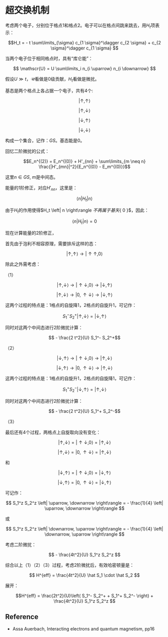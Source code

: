 # 超交换机制


考虑两个电子，分别位于格点1和格点2。电子可以在格点间跳来跳去，用$H_t$项表示：

$$H_t = - t \sum\limits_{\sigma} c_{1 \sigma}^\dagger c_{2 \sigma} + c_{2 \sigma}^\dagger c_{1 \sigma} $$

当两个电子位于相同格点时，具有“库仑能”：

$$ \mathscr{U} = U \sum\limits_i n_{i \uparrow} n_{i \downarrow} $$

假设$U \gg t$，$\mathscr{U}$看做是0级贡献，$H_t$看做是微扰。

基态是两个格点上各占据一个电子，共有4个:

$$\left| \uparrow, \uparrow \right\rangle$$

$$\left| \uparrow, \downarrow \right\rangle$$

$$\left| \downarrow, \uparrow \right\rangle$$

$$\left| \downarrow, \downarrow \right\rangle$$

构成一个集合，记作：$GS$。基态能是0。

回忆二阶微扰的公式：

$$E_n^{(2)} = E_n^{(0)} + H'_{nn} + \sum\limits_{m \neq n} \frac{|H'_{mn}|^2}{E_n^{(0)} - E_m^{(0)}}$$

这里$n \in GS$, $m$是中间态。

能量的1阶修正，对应$H'_{nn}$，这里是：

$$\left\langle n \right| H_t \left| n \right\rangle $$

由于$H_t$的作用使得$H_t \left| n \right\rangle $不再属于基矢$\{ 0 \}$，因此：

$$ \left\langle n \right| H_t \left| n \right\rangle = 0 $$

现在计算能量的2阶修正，

首先由于泡利不相容原理，需要排斥这样的态：

$$ \left| \uparrow, \uparrow \right\rangle  \to  \left| \uparrow \uparrow, 0 \right\rangle$$

除此之外需考虑：

（1）

$$\left| \uparrow, \downarrow  \right\rangle \to \left| \uparrow \downarrow, 0 \right\rangle \to \left| \downarrow, \uparrow \right\rangle $$

$$\left| \uparrow, \downarrow \right\rangle \to \left| 0,  \uparrow \downarrow \right\rangle \to \left| \downarrow, \uparrow \right\rangle $$

这两个过程的特点是：1格点的自旋降1，2格点的自旋升1，可记作：

$$S_1^- S_2^+ \left| \uparrow, \downarrow \right\rangle = \left| \downarrow, \uparrow \right\rangle $$

同时对这两个中间态进行2阶微扰计算：

$$ - \frac{2 t^2}{U} S_1^- S_2^+$$

（2）

$$\left| \downarrow, \uparrow \right\rangle \to \left| \uparrow \downarrow, 0 \right\rangle \to \left| \uparrow, \downarrow \right\rangle $$

$$\left| \downarrow, \uparrow \right\rangle \to \left| 0,  \uparrow \downarrow \right\rangle \to \left| \uparrow, \downarrow \right\rangle $$

这两个过程的特点是：1格点的自旋升1，2格点的自旋降1，可记作：

$$ S_1^+ S_2^- \left| \downarrow, \uparrow \right\rangle = \left| \uparrow, \downarrow \right\rangle $$

同时对这两个中间态进行2阶微扰计算：

$$ - \frac{2 t^2}{U} S_1^+ S_2^-$$

（3）

最后还有4个过程，两格点上自旋取向没有变化：

$$ \left| \uparrow, \downarrow \right\rangle = \left| \uparrow \downarrow, 0 \right\rangle = \left| \uparrow, \downarrow \right\rangle$$

$$ \left| \uparrow, \downarrow \right\rangle = \left| 0, \uparrow \downarrow \right\rangle = \left| \uparrow, \downarrow \right\rangle$$

和

$$ \left| \downarrow, \uparrow \right\rangle = \left| \uparrow \downarrow, 0 \right\rangle = \left| \downarrow, \uparrow   \right\rangle$$

$$ \left| \downarrow, \uparrow \right\rangle = \left| 0, \uparrow \downarrow \right\rangle = \left| \downarrow, \uparrow   \right\rangle$$

可记作：

$$ S_1^z S_2^z \left| \uparrow, \downarrow \right\rangle = - \frac{1}{4} \left| \uparrow, \downarrow \right\rangle $$

或

$$ S_1^z S_2^z \left| \downarrow, \uparrow \right\rangle = - \frac{1}{4} \left| \downarrow, \uparrow \right\rangle $$

考虑二阶微扰：

$$ - \frac{4t^2}{U} S_1^z S_2^z $$

综合以上（1）（2）（3）过程，考虑2阶微扰后，有效哈密顿量是：

$$ H^{eff} = \frac{4t^2}{U} \hat S_1 \cdot \hat S_2 $$

展开：

$$H^{eff} = \frac{2t^2}{U}\left( S_1^- S_2^+ + S_1^+ S_2^- \right) + \frac{4t^2}{U} S_1^z S_2^z $$

## Reference

- Assa Auerbach, Interacting electrons and quantum magnetism, pp16
